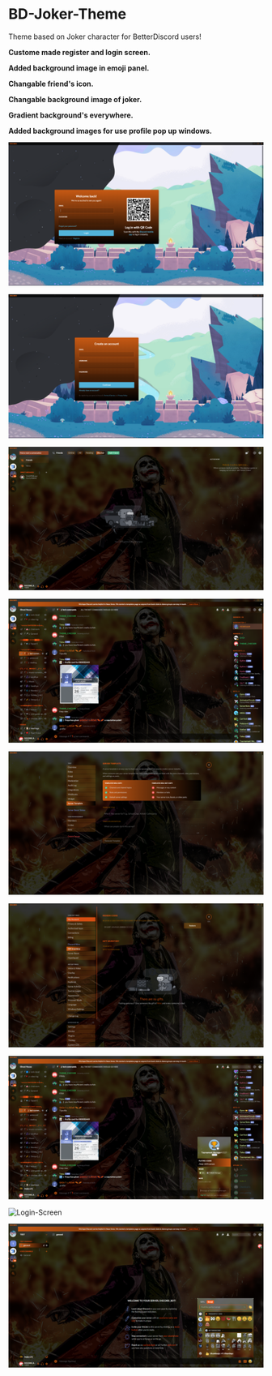 # BD-Joker-Theme
Theme based on Joker character for BetterDiscord users!


**Custome made register and login screen.**


**Added background image in emoji panel.**


**Changable friend's icon.**


**Changable background image of joker.**


**Gradient background's everywhere.**


**Added background images for use profile pop up windows.**

![Login-Screen](/images/login.jpg)

![Login-Screen](/images/register.jpg)

![Login-Screen](/images/friends-panel.jpg)

![Login-Screen](/images/server-chat.jpg)

![Login-Screen](/images/server-settings.jpg)

![Login-Screen](/images/user-settings.jpg)

![Login-Screen](/images/user-info.jpg)

![Login-Screen](/images/user-pop-up-window.jpg)

![Login-Screen](/images/emoji-background.jpg)
